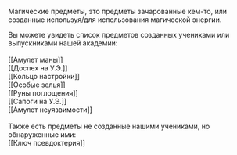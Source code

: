 Магические предметы, это предметы зачарованные кем-то, или созданные используя/для использования магической энергии.

Вы можете увидеть список предметов созданных учениками или выпускниками нашей академии:<br>
<br>
[[Амулет маны]]<br>
[[Доспех на У.Э.]]<br>
[[Кольцо настройки]]<br>
[[Особые зелья]]<br>
[[Руны поглощения]]<br>
[[Сапоги на У.Э.]]<br>
[[Амулет неуязвимости]]<br>
<br>
Также есть предметы не созданные нашими учениками, но обнаруженные ими:<br>
[[Ключ псевдоктерия]]